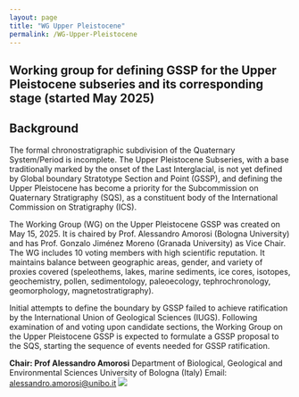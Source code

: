 ```yaml
---
layout: page
title: "WG Upper Pleistocene"
permalink: /WG-Upper-Pleistocene
---
```


## Working group for defining GSSP for the Upper Pleistocene subseries and its corresponding stage (started May 2025) ##

## Background ##
The formal chronostratigraphic subdivision of the Quaternary System/Period is incomplete. The Upper Pleistocene Subseries, with a base traditionally marked by the onset of the Last Interglacial, is not yet defined by Global boundary Stratotype Section and Point (GSSP), and defining the Upper Pleistocene has become a priority for the Subcommission on Quaternary Stratigraphy (SQS), as a constituent body of the International Commission on Stratigraphy (ICS).
 
The Working Group (WG) on the Upper Pleistocene GSSP was created on May 15, 2025. It is chaired by Prof. Alessandro Amorosi (Bologna University) and has Prof. Gonzalo Jiménez Moreno (Granada University) as Vice Chair. The WG includes 10 voting members with high scientific reputation. It maintains balance between geographic areas, gender, and variety of proxies covered (speleothems, lakes, marine sediments, ice cores, isotopes, geochemistry, pollen, sedimentology, paleoecology, tephrochronology, geomorphology, magnetostratigraphy).
 
Initial attempts to define the boundary by GSSP failed to achieve ratification by the International Union of Geological Sciences (IUGS). Following examination of and voting upon candidate sections, the Working Group on the Upper Pleistocene GSSP is expected to formulate a GSSP proposal to the SQS, starting the sequence of events needed for GSSP ratification.

**Chair: Prof Alessandro Amorosi** 
Department of Biological, Geological 
and Environmental Sciences
University of Bologna (Italy)
Email: alessandro.amorosi@unibo.it
<img src="images/meetings/Amorosi photo.jpg"/>

                               


